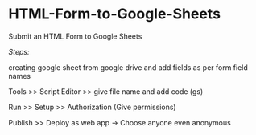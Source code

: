 # HTML-Form-to-Google-Sheets
Submit an HTML Form to Google Sheets

<i>Steps:</i>

<p>creating google sheet from google drive and add fields as per form field names</p>

<p>Tools >> Script Editor >> give file name and add code (gs)</p>

<p>Run >> Setup >> Authorization (Give permissions)</p>

<p>Publish >> Deploy as web app -> Choose anyone even anonymous</p>


